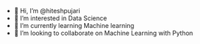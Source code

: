 - 👋 Hi, I’m @hiteshpujari
- 👀 I’m interested in Data Science
- 🌱 I’m currently learning Machine learning
- 💞️ I’m looking to collaborate on Machine Learning with Python 

<!---
hiteshpujari/hiteshpujari is a ✨ special ✨ repository because its `README.md` (this file) appears on your GitHub profile.
You can click the Preview link to take a look at your changes.
--->
